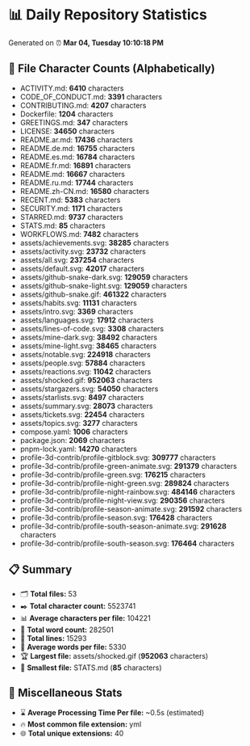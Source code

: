 # 📊 Daily Repository Statistics
Generated on ⏰ **Mar 04, Tuesday 10:10:18 PM**

## 📂 File Character Counts (Alphabetically)
- ACTIVITY.md: **6410** characters
- CODE_OF_CONDUCT.md: **3391** characters
- CONTRIBUTING.md: **4207** characters
- Dockerfile: **1204** characters
- GREETINGS.md: **347** characters
- LICENSE: **34650** characters
- README.ar.md: **17436** characters
- README.de.md: **16755** characters
- README.es.md: **16784** characters
- README.fr.md: **16891** characters
- README.md: **16667** characters
- README.ru.md: **17744** characters
- README.zh-CN.md: **16580** characters
- RECENT.md: **5383** characters
- SECURITY.md: **1171** characters
- STARRED.md: **9737** characters
- STATS.md: **85** characters
- WORKFLOWS.md: **7482** characters
- assets/achievements.svg: **38285** characters
- assets/activity.svg: **23732** characters
- assets/all.svg: **237254** characters
- assets/default.svg: **42017** characters
- assets/github-snake-dark.svg: **129059** characters
- assets/github-snake-light.svg: **129059** characters
- assets/github-snake.gif: **461322** characters
- assets/habits.svg: **11131** characters
- assets/intro.svg: **3369** characters
- assets/languages.svg: **17912** characters
- assets/lines-of-code.svg: **3308** characters
- assets/mine-dark.svg: **38492** characters
- assets/mine-light.svg: **38465** characters
- assets/notable.svg: **224918** characters
- assets/people.svg: **57884** characters
- assets/reactions.svg: **11042** characters
- assets/shocked.gif: **952063** characters
- assets/stargazers.svg: **54050** characters
- assets/starlists.svg: **8497** characters
- assets/summary.svg: **28073** characters
- assets/tickets.svg: **22454** characters
- assets/topics.svg: **3277** characters
- compose.yaml: **1006** characters
- package.json: **2069** characters
- pnpm-lock.yaml: **14270** characters
- profile-3d-contrib/profile-gitblock.svg: **309777** characters
- profile-3d-contrib/profile-green-animate.svg: **291379** characters
- profile-3d-contrib/profile-green.svg: **176215** characters
- profile-3d-contrib/profile-night-green.svg: **289824** characters
- profile-3d-contrib/profile-night-rainbow.svg: **484146** characters
- profile-3d-contrib/profile-night-view.svg: **290356** characters
- profile-3d-contrib/profile-season-animate.svg: **291592** characters
- profile-3d-contrib/profile-season.svg: **176428** characters
- profile-3d-contrib/profile-south-season-animate.svg: **291628** characters
- profile-3d-contrib/profile-south-season.svg: **176464** characters

## 📋 Summary
- 🗂️ **Total files:** 53
- ✒️ **Total character count:** 5523741
- 📊 **Average characters per file:** 104221
- 📝 **Total word count:** 282501
- 🧾 **Total lines:** 15293
- 📐 **Average words per file:** 5330
- 🏆 **Largest file:** assets/shocked.gif (**952063** characters)
- 🥉 **Smallest file:** STATS.md (**85** characters)

## 🌟 Miscellaneous Stats
- ⌛ **Average Processing Time Per file:** ~0.5s (estimated)
- 🔥 **Most common file extension:** yml
- 🌐 **Total unique extensions:** 40
